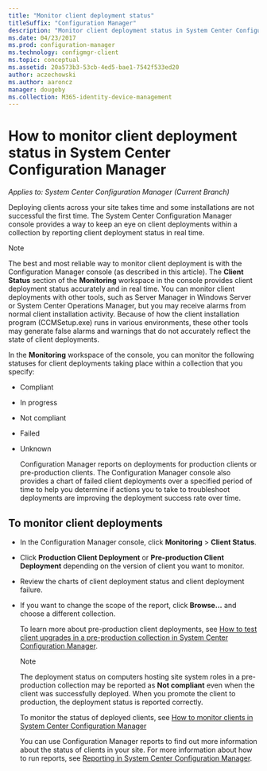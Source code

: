 ```yaml
---
title: "Monitor client deployment status"
titleSuffix: "Configuration Manager"
description: "Monitor client deployment status in System Center Configuration Manager."
ms.date: 04/23/2017
ms.prod: configuration-manager
ms.technology: configmgr-client
ms.topic: conceptual
ms.assetid: 20a573b3-53cb-4ed5-bae1-7542f533ed20
author: aczechowski
ms.author: aaroncz
manager: dougeby
ms.collection: M365-identity-device-management
---
```

# How to monitor client deployment status in System Center Configuration Manager

*Applies to: System Center Configuration Manager (Current Branch)*

Deploying clients across your site takes time and some installations are not successful the first time. The System Center Configuration Manager console provides a way to keep an eye on client deployments within a collection by reporting client deployment status in real time.  

> [!NOTE]  
>  The best and most reliable way to monitor client deployment is with the Configuration Manager console (as described in this article). The **Client Status** section of the **Monitoring** workspace in the console provides client deployment status accurately and in real time. You can monitor client deployments with other tools, such as Server Manager  in Windows Server or System Center Operations Manager, but you may receive alarms from normal client installation activity. Because of how the client installation program (CCMSetup.exe) runs in various environments, these other tools may generate false alarms and warnings that do not accurately reflect the state of client deployments.  

 In the **Monitoring** workspace of the console, you can monitor the following statuses for client deployments taking place within a collection that you specify:  

- Compliant  

- In progress  

- Not compliant  

- Failed  

- Unknown  

  Configuration Manager reports on deployments for production clients or pre-production clients. The Configuration Manager console also provides a chart of failed client deployments over a specified period of time to help you determine if actions you to take to troubleshoot deployments are improving the deployment success rate over time.  

## To monitor client deployments  

- In the Configuration Manager console, click **Monitoring** > **Client Status**.  

- Click **Production Client Deployment** or **Pre-production Client Deployment** depending on the version of client you want to monitor.  

- Review the charts of client deployment status and client deployment failure.  

- If you want to change the scope of the report, click **Browse...** and choose a different collection.  

  To learn more about pre-production client deployments, see [How to test client upgrades in a pre-production collection in System Center Configuration Manager](../../../core/clients/manage/upgrade/test-client-upgrades.md).

  > [!NOTE]
  > The deployment status on computers hosting site system roles in a pre-production collection may be reported as **Not compliant** even when the client was successfully deployed. When you promote the client to production, the deployment status is reported correctly.   

  To monitor the status of deployed clients, see [How to monitor clients in System Center Configuration Manager](../../../core/clients/manage/monitor-clients.md)  

  You can use Configuration Manager reports to find out more information about the status of clients in your site. For more information about how to run reports, see [Reporting in System Center Configuration Manager](../../../core/servers/manage/reporting.md).  
